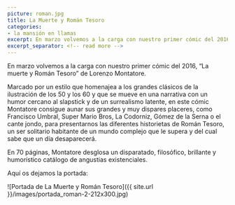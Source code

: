 ```yaml
---
picture: roman.jpg
title: La Muerte y Román Tesoro
categories:
- la mansión en llamas
excerpt: En marzo volvemos a la carga con nuestro primer cómic del 2016, “La muerte y Román Tesoro” de Lorenzo Montatore.
excerpt_separator: <!-- read more -->
---
```


En marzo volvemos a la carga con nuestro primer cómic del 2016, “La muerte y Román Tesoro” de Lorenzo Montatore.<br>

Marcado por un estilo que homenajea a los grandes clásicos de la ilustración de los 50 y los 60 y que se mueve en una narrativa con un humor cercano al slapstick y de un surrealismo latente, en este cómic Montatore consigue aunar sus grandes y muy dispares placeres, como Francisco Umbral, Super Mario Bros, La Codorniz, Gómez de la Serna o el cante jondo, para presentarnos las diferentes historietas de Román Tesoro, un ser solitario habitante de un mundo complejo que le supera y del cual sabe que un día desaparecerá.

En 70 páginas, Montatore desglosa un disparatado, filosófico, brillante y humorístico catálogo de angustias existenciales.

Aquí os dejamos la portada:

![Portada de La Muerte y Román Tesoro]({{ site.url }}/images/portada_roman-2-212x300.jpg)
